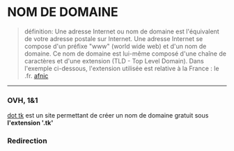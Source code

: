 # NOM DE DOMAINE
> définition: Une adresse Internet ou nom de domaine est l'équivalent de votre adresse postale sur Internet. Une adresse Internet se compose d'un préfixe "www" (world wide web) et d'un nom de domaine. Ce nom de domaine est lui-même composé d'une chaîne de caractères et d'une extension (TLD - Top Level Domain). Dans l'exemple ci-dessous, l'extension utilisée est relative à la France : le .fr.
[afnic](https://www.afnic.fr/fr/votre-nom-de-domaine/qu-est-ce-qu-un-nom-de-domaine/)

---

### OVH, 1&1
  [dot tk](dot.tk) est un site permettant de créer un nom de domaine gratuit sous **l'extension '.tk'**
### Redirection
